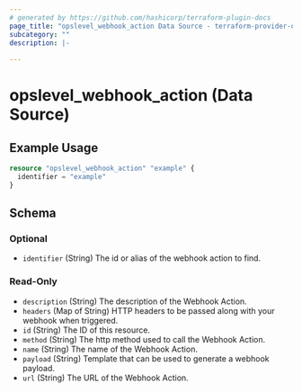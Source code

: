 ```yaml
---
# generated by https://github.com/hashicorp/terraform-plugin-docs
page_title: "opslevel_webhook_action Data Source - terraform-provider-opslevel"
subcategory: ""
description: |-
  
---
```


# opslevel_webhook_action (Data Source)



## Example Usage

```terraform
resource "opslevel_webhook_action" "example" {
  identifier = "example"
}
```

<!-- schema generated by tfplugindocs -->
## Schema

### Optional

- `identifier` (String) The id or alias of the webhook action to find.

### Read-Only

- `description` (String) The description of the Webhook Action.
- `headers` (Map of String) HTTP headers to be passed along with your webhook when triggered.
- `id` (String) The ID of this resource.
- `method` (String) The http method used to call the Webhook Action.
- `name` (String) The name of the Webhook Action.
- `payload` (String) Template that can be used to generate a webhook payload.
- `url` (String) The URL of the Webhook Action.


